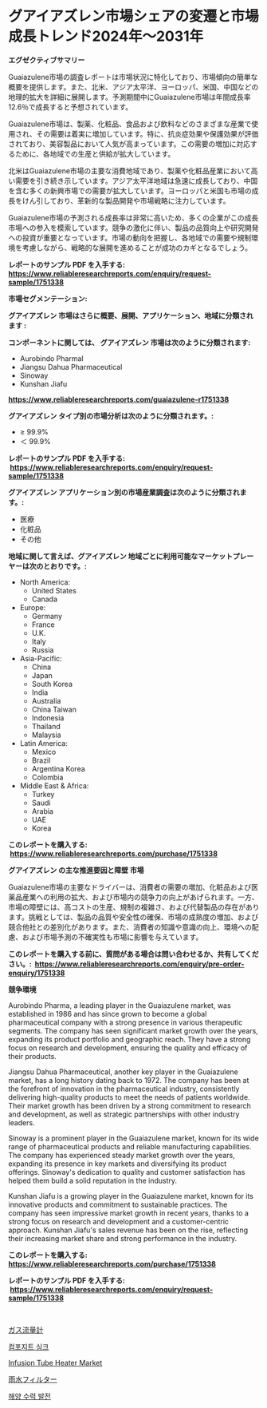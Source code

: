 <p><h1>グアイアズレン市場シェアの変遷と市場成長トレンド2024年〜2031年</h1></p><p><strong>エグゼクティブサマリー</strong></p>
<p><p>Guaiazulene市場の調査レポートは市場状況に特化しており、市場傾向の簡単な概要を提供します。また、北米、アジア太平洋、ヨーロッパ、米国、中国などの地理的拡大を詳細に展開します。予測期間中にGuaiazulene市場は年間成長率12.6％で成長すると予想されています。</p><p>Guaiazulene市場は、製薬、化粧品、食品および飲料などのさまざまな産業で使用され、その需要は着実に増加しています。特に、抗炎症効果や保護効果が評価されており、美容製品において人気が高まっています。この需要の増加に対応するために、各地域での生産と供給が拡大しています。</p><p>北米はGuaiazulene市場の主要な消費地域であり、製薬や化粧品産業において高い需要を引き続き示しています。アジア太平洋地域は急速に成長しており、中国を含む多くの新興市場での需要が拡大しています。ヨーロッパと米国も市場の成長をけん引しており、革新的な製品開発や市場戦略に注力しています。</p><p>Guaiazulene市場の予測される成長率は非常に高いため、多くの企業がこの成長市場への参入を模索しています。競争の激化に伴い、製品の品質向上や研究開発への投資が重要となっています。市場の動向を把握し、各地域での需要や規制環境を考慮しながら、戦略的な展開を進めることが成功のカギとなるでしょう。</p></p>
<p><strong>レポートのサンプル PDF を入手する: <a href="https://www.reliableresearchreports.com/enquiry/request-sample/1751338">https://www.reliableresearchreports.com/enquiry/request-sample/1751338</a></strong></p>
<p><strong>市場セグメンテーション:</strong></p>
<p><strong> グアイアズレン 市場はさらに概要、展開、アプリケーション、地域に分類されます :</strong></p>
<p><strong>コンポーネントに関しては、 グアイアズレン 市場は次のように分類されます: &nbsp;</strong></p>
<p><ul><li>Aurobindo Pharmal</li><li>Jiangsu Dahua Pharmaceutical</li><li>Sinoway</li><li>Kunshan Jiafu</li></ul></p>
<p><strong><a href="https://www.reliableresearchreports.com/guaiazulene-r1751338">https://www.reliableresearchreports.com/guaiazulene-r1751338</a></strong></p>
<p><strong> グアイアズレン タイプ別の市場分析は次のように分類されます。:</strong></p>
<p><ul><li>≥ 99.9%</li><li>＜ 99.9%</li></ul></p>
<p><strong>レポートのサンプル PDF を入手する: &nbsp;<a href="https://www.reliableresearchreports.com/enquiry/request-sample/1751338">https://www.reliableresearchreports.com/enquiry/request-sample/1751338</a></strong></p>
<p><strong> グアイアズレン アプリケーション別の市場産業調査は次のように分類されます。:</strong></p>
<p><ul><li>医療</li><li>化粧品</li><li>その他</li></ul></p>
<p><strong>地域に関して言えば、グアイアズレン 地域ごとに利用可能なマーケットプレーヤーは次のとおりです。:</strong></p>
<p><ul>
    <li>
        North America:
        <ul>
            <li>United States</li>
            <li>Canada</li>
        </ul>
    </li>
    <li>
        Europe:
        <ul>
            <li>Germany</li>
            <li>France</li>
            <li>U.K.</li>
            <li>Italy</li>
            <li>Russia</li>
        </ul>
    </li>
    <li>
        Asia-Pacific:
        <ul>
            <li>China</li>
            <li>Japan</li>
            <li>South Korea</li>
            <li>India</li>
            <li>Australia</li>
            <li>China Taiwan</li>
            <li>Indonesia</li>
            <li>Thailand</li>
            <li>Malaysia</li>
        </ul>
    </li>
    <li>
        Latin America:
        <ul>
            <li>Mexico</li>
            <li>Brazil</li>
            <li>Argentina Korea</li>
            <li>Colombia</li>
        </ul>
    </li>
    <li>
        Middle East & Africa:
        <ul>
            <li>Turkey</li>
            <li>Saudi</li>
            <li>Arabia</li>
            <li>UAE</li>
            <li>Korea</li>
        </ul>
    </li>
    </ul></p>
<p><strong>このレポートを購入する: &nbsp;<a href="https://www.reliableresearchreports.com/purchase/1751338">https://www.reliableresearchreports.com/purchase/1751338</a></strong></p>
<p><strong>グアイアズレン の主な推進要因と障壁 市場</strong></p>
<p><p>Guaiazulene市場の主要なドライバーは、消費者の需要の増加、化粧品および医薬品産業への利用の拡大、および市場内の競争力の向上があげられます。一方、市場の障壁には、高コストの生産、規制の複雑さ、および代替製品の存在があります。挑戦としては、製品の品質や安全性の確保、市場の成熟度の増加、および競合他社との差別化があります。また、消費者の知識や意識の向上、環境への配慮、および市場予測の不確実性も市場に影響を与えています。</p></p>
<p><strong>このレポートを購入する前に、質問がある場合は問い合わせるか、共有してください。:&nbsp; <a href="https://www.reliableresearchreports.com/enquiry/pre-order-enquiry/1751338">https://www.reliableresearchreports.com/enquiry/pre-order-enquiry/1751338</a></strong></p>
<p><strong>競争環境</strong></p>
<p><p>Aurobindo Pharma, a leading player in the Guaiazulene market, was established in 1986 and has since grown to become a global pharmaceutical company with a strong presence in various therapeutic segments. The company has seen significant market growth over the years, expanding its product portfolio and geographic reach. They have a strong focus on research and development, ensuring the quality and efficacy of their products.</p><p>Jiangsu Dahua Pharmaceutical, another key player in the Guaiazulene market, has a long history dating back to 1972. The company has been at the forefront of innovation in the pharmaceutical industry, consistently delivering high-quality products to meet the needs of patients worldwide. Their market growth has been driven by a strong commitment to research and development, as well as strategic partnerships with other industry leaders.</p><p>Sinoway is a prominent player in the Guaiazulene market, known for its wide range of pharmaceutical products and reliable manufacturing capabilities. The company has experienced steady market growth over the years, expanding its presence in key markets and diversifying its product offerings. Sinoway's dedication to quality and customer satisfaction has helped them build a solid reputation in the industry.</p><p>Kunshan Jiafu is a growing player in the Guaiazulene market, known for its innovative products and commitment to sustainable practices. The company has seen impressive market growth in recent years, thanks to a strong focus on research and development and a customer-centric approach. Kunshan Jiafu's sales revenue has been on the rise, reflecting their increasing market share and strong performance in the industry.</p></p>
<p><strong>このレポートを購入する: &nbsp; <a href="https://www.reliableresearchreports.com/purchase/1751338">https://www.reliableresearchreports.com/purchase/1751338</a></strong></p>
<p><strong>レポートのサンプル PDF を入手する: &nbsp;<a href="https://www.reliableresearchreports.com/enquiry/request-sample/1751338">https://www.reliableresearchreports.com/enquiry/request-sample/1751338</a></strong><strong></strong></p>
<p>&nbsp;</p>
<p><p><a href="https://medium.com/@kyaorris56456/%E3%82%AC%E3%82%B9%E3%83%95%E3%83%AD%E3%83%BC%E3%83%A1%E3%83%BC%E3%82%BF%E3%83%BC%E5%B8%82%E5%A0%B4%E8%A6%8F%E6%A8%A1%E3%81%8A%E3%82%88%E3%81%B3%E5%B8%82%E5%A0%B4%E5%8B%95%E5%90%91-%E7%94%A3%E6%A5%AD%E5%85%A8%E4%BD%93%E3%81%AE%E6%A6%82%E8%A6%81-2024%E5%B9%B4%E3%81%8B%E3%82%892031%E5%B9%B4%E3%81%BE%E3%81%A7-ee525fcb9181">ガス流量計</a></p><p><a href="https://medium.com/@marcpascual04/%ED%86%B5%ED%95%A9-%EC%8B%B1%ED%81%AC%EB%8C%80-%EC%8B%9C%EC%9E%A5-%EA%B7%9C%EB%AA%A8-%EC%8B%9C%EC%9E%A5-%EC%A0%84%EB%A7%9D-%EB%B0%8F-%EC%8B%9C%EC%9E%A5-%EC%98%88%EC%B8%A1-2024%EB%85%84%EB%B6%80%ED%84%B0-2031%EB%85%84%EA%B9%8C%EC%A7%80-eccd632019f2">컴포지트 싱크</a></p><p><a href="https://github.com/brenzgnarento/Market-Research-Report-List-2/blob/main/infusion-tube-heater-market.md">Infusion Tube Heater Market</a></p><p><a href="https://medium.com/@elmoray21/%E9%9B%A8%E6%B0%B4%E3%83%95%E3%82%A3%E3%83%AB%E3%82%BF%E3%83%BC%E5%B8%82%E5%A0%B4-%E7%AB%B6%E4%BA%89%E5%88%86%E6%9E%90-%E5%B8%82%E5%A0%B4%E3%81%AE%E3%83%88%E3%83%AC%E3%83%B3%E3%83%89-2031%E5%B9%B4%E3%81%BE%E3%81%A7%E3%81%AE%E4%BA%88%E6%B8%AC-cac9f903e2d8">雨水フィルター</a></p><p><a href="https://medium.com/@deborahward03/%ED%95%B4%EC%96%91%EC%88%98%EB%A0%A5-%EB%B0%9C%EC%A0%84-%EC%8B%9C%EC%9E%A5-%EC%A0%90%EC%9C%A0%EC%9C%A8-%EB%B3%80%ED%99%94-%EB%B0%8F-%EC%8B%9C%EC%9E%A5-%EC%84%B1%EC%9E%A5-%EC%B6%94%EC%9D%B4-2024%EB%85%84-2031%EB%85%84-5de1b52b805a">해양 수력 발전</a></p></p>